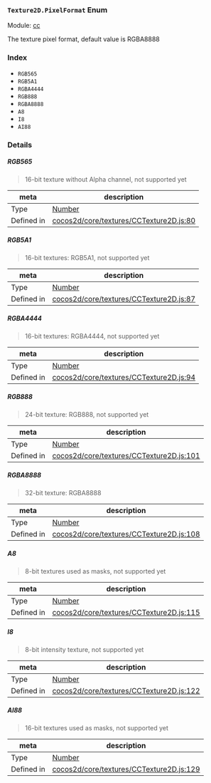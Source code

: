 ### `Texture2D.PixelFormat` Enum



Module: [cc](../modules/cc.md)


The texture pixel format, default value is RGBA8888


### Index
  - `RGB565`
  - `RGB5A1`
  - `RGBA4444`
  - `RGB888`
  - `RGBA8888`
  - `A8`
  - `I8`
  - `AI88`

### Details


##### RGB565

> 16-bit texture without Alpha channel, not supported yet

| meta | description |
|------|-------------|
| Type | <a href="https://developer.mozilla.org/en/JavaScript/Reference/Global_Objects/Number" class="crosslink external" target="_blank">Number</a> |
| Defined in | [cocos2d/core/textures/CCTexture2D.js:80](https://github.com/cocos-creator/engine/blob/de46973d0b5edcff4f973186ce89752080cb6b7c/cocos2d/core/textures/CCTexture2D.js#L80) |



##### RGB5A1

> 16-bit textures: RGB5A1, not supported yet

| meta | description |
|------|-------------|
| Type | <a href="https://developer.mozilla.org/en/JavaScript/Reference/Global_Objects/Number" class="crosslink external" target="_blank">Number</a> |
| Defined in | [cocos2d/core/textures/CCTexture2D.js:87](https://github.com/cocos-creator/engine/blob/de46973d0b5edcff4f973186ce89752080cb6b7c/cocos2d/core/textures/CCTexture2D.js#L87) |



##### RGBA4444

> 16-bit textures: RGBA4444, not supported yet

| meta | description |
|------|-------------|
| Type | <a href="https://developer.mozilla.org/en/JavaScript/Reference/Global_Objects/Number" class="crosslink external" target="_blank">Number</a> |
| Defined in | [cocos2d/core/textures/CCTexture2D.js:94](https://github.com/cocos-creator/engine/blob/de46973d0b5edcff4f973186ce89752080cb6b7c/cocos2d/core/textures/CCTexture2D.js#L94) |



##### RGB888

> 24-bit texture: RGB888, not supported yet

| meta | description |
|------|-------------|
| Type | <a href="https://developer.mozilla.org/en/JavaScript/Reference/Global_Objects/Number" class="crosslink external" target="_blank">Number</a> |
| Defined in | [cocos2d/core/textures/CCTexture2D.js:101](https://github.com/cocos-creator/engine/blob/de46973d0b5edcff4f973186ce89752080cb6b7c/cocos2d/core/textures/CCTexture2D.js#L101) |



##### RGBA8888

> 32-bit texture: RGBA8888

| meta | description |
|------|-------------|
| Type | <a href="https://developer.mozilla.org/en/JavaScript/Reference/Global_Objects/Number" class="crosslink external" target="_blank">Number</a> |
| Defined in | [cocos2d/core/textures/CCTexture2D.js:108](https://github.com/cocos-creator/engine/blob/de46973d0b5edcff4f973186ce89752080cb6b7c/cocos2d/core/textures/CCTexture2D.js#L108) |



##### A8

> 8-bit textures used as masks, not supported yet

| meta | description |
|------|-------------|
| Type | <a href="https://developer.mozilla.org/en/JavaScript/Reference/Global_Objects/Number" class="crosslink external" target="_blank">Number</a> |
| Defined in | [cocos2d/core/textures/CCTexture2D.js:115](https://github.com/cocos-creator/engine/blob/de46973d0b5edcff4f973186ce89752080cb6b7c/cocos2d/core/textures/CCTexture2D.js#L115) |



##### I8

> 8-bit intensity texture, not supported yet

| meta | description |
|------|-------------|
| Type | <a href="https://developer.mozilla.org/en/JavaScript/Reference/Global_Objects/Number" class="crosslink external" target="_blank">Number</a> |
| Defined in | [cocos2d/core/textures/CCTexture2D.js:122](https://github.com/cocos-creator/engine/blob/de46973d0b5edcff4f973186ce89752080cb6b7c/cocos2d/core/textures/CCTexture2D.js#L122) |



##### AI88

> 16-bit textures used as masks, not supported yet

| meta | description |
|------|-------------|
| Type | <a href="https://developer.mozilla.org/en/JavaScript/Reference/Global_Objects/Number" class="crosslink external" target="_blank">Number</a> |
| Defined in | [cocos2d/core/textures/CCTexture2D.js:129](https://github.com/cocos-creator/engine/blob/de46973d0b5edcff4f973186ce89752080cb6b7c/cocos2d/core/textures/CCTexture2D.js#L129) |


